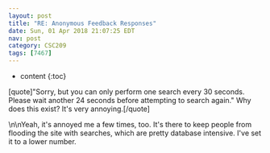 ```yaml
---
layout: post
title: "RE: Anonymous Feedback Responses"
date: Sun, 01 Apr 2018 21:07:25 EDT
nav: post
category: CSC209
tags: [7467]
---
```


* content
{:toc}

[quote]"Sorry, but you can only perform one search every 30 seconds. Please wait another 24 seconds before attempting to search again." Why does this exist? It's very annoying.[/quote]
<!-- more -->
<p>\n\nYeah, it's annoyed me a few times, too.  It's there to keep people from flooding the site with searches, which are pretty database intensive. I've set it to a lower number.</p>
